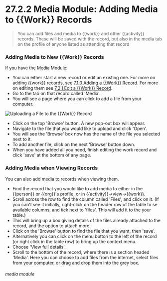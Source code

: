 # 27.2.2 Media Module: Adding Media to {{Work}} Records

> You can add files and media to {{work}} and other {{activity}} records. These will be saved with the record, but also in the media tab on the profile of anyone listed as attending that record



### Adding Media to New {{Work}} Records

If you have the Media Module:

- You can either start a new record or edit an existing one. For more on adding {{work}} records, see [7.1.0 Adding a {{Work}} Record](/help/index/p/7.1.0). For more on editing them see [7.2.1 Edit a {{Work}} Record](/help/index/p/7.2.1).
- Go to the tab on that record called 'Media'.
- You will see a page where you can click to add a file from your computer. 

![Uploading a File to the {{Work}} Record](27.2.2a.png)

- Click on the top 'Browse' button. A new pop-out box will appear.
- Navigate to the file that you would like to upload and click 'Open'. 
- You will see the 'Browse' box now has the name of the file you selected next to it.
- To add another file, click on the next 'Browse' button down.
- When you have added all you need, finish editing the work record and click 'save' at the bottom of any page.

### Adding Media when Viewing Records

You can also add media to records when viewing them.

- Find the record that you would like to add media to either in the {{person}} or {{org}}'s profile, or in {{activity}}->view->{{work}}.
- Scroll across the row to find the column called 'Files', and click on it. (If you can't see it initially, right-click on the header row of the table to se available columns, and tick next to 'files'. This will add it to the your table.)
- This will bring up a box giving details of the files already attached to the record, and the option to attach more. 
- Click on the 'Browse' button to find the file that you want, then 'save'.
- Alternatively you can click on the menu button to the left of the record (or right click in the table row) to bring up the context menu.
- Choose 'View full details'.
- Scroll to the bottom of the record, where there is a section headed 'Media'. Here you can choose to add files from the internet, select files from your computer, or drag and drop them into the grey box. 


###### media module



